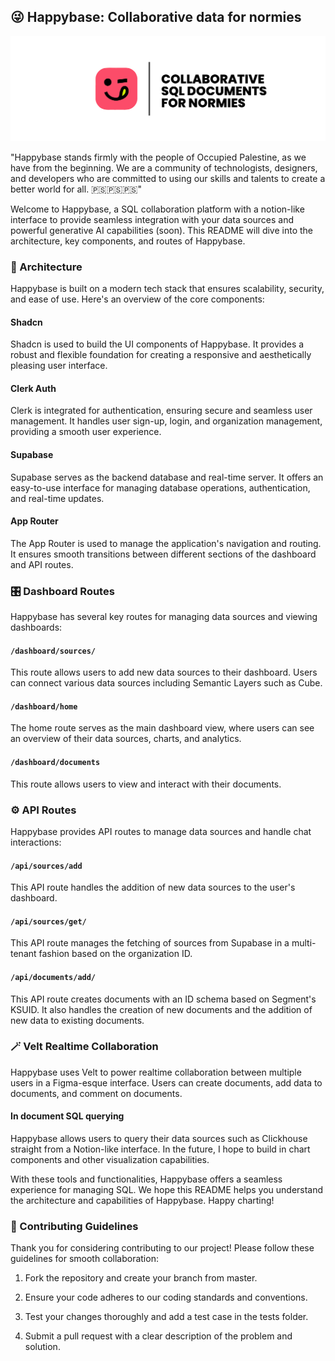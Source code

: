 ## 😜 Happybase: Collaborative data for normies
![Happybase](./public/sqlfornormies.png)

"Happybase stands firmly with the people of Occupied Palestine, as we have from the beginning. We are a community of technologists, designers, and developers who are committed to using our skills and talents to create a better world for all. 🇵🇸🇵🇸🇵🇸"

Welcome to Happybase, a SQL collaboration platform with a notion-like interface to provide seamless integration with your data sources and powerful generative AI capabilities (soon). This README will dive into the architecture, key components, and routes of Happybase.

### 📐 Architecture

Happybase is built on a modern tech stack that ensures scalability, security, and ease of use. Here's an overview of the core components:

#### Shadcn

Shadcn is used to build the UI components of Happybase. It provides a robust and flexible foundation for creating a responsive and aesthetically pleasing user interface.

#### Clerk Auth

Clerk is integrated for authentication, ensuring secure and seamless user management. It handles user sign-up, login, and organization management, providing a smooth user experience.

#### Supabase

Supabase serves as the backend database and real-time server. It offers an easy-to-use interface for managing database operations, authentication, and real-time updates.

#### App Router

The App Router is used to manage the application's navigation and routing. It ensures smooth transitions between different sections of the dashboard and API routes.

### 🎛️ Dashboard Routes

Happybase has several key routes for managing data sources and viewing dashboards:

#### `/dashboard/sources/`

This route allows users to add new data sources to their dashboard. Users can connect various data sources including Semantic Layers such as Cube.

#### `/dashboard/home`

The home route serves as the main dashboard view, where users can see an overview of their data sources, charts, and analytics.

#### `/dashboard/documents`

This route allows users to view and interact with their documents.

### ⚙️ API Routes

Happybase provides API routes to manage data sources and handle chat interactions:

#### `/api/sources/add`

This API route handles the addition of new data sources to the user's dashboard.

#### `/api/sources/get/`

This API route manages the fetching of sources from Supabase in a multi-tenant fashion based on the organization ID.

#### `/api/documents/add/`

This API route creates documents with an ID schema based on Segment's KSUID. It also handles the creation of new documents and the addition of new data to existing documents.

### 🪄 Velt Realtime Collaboration

Happybase uses Velt to power realtime collaboration between multiple users in a Figma-esque interface. Users can create documents, add data to documents, and comment on documents.

#### In document SQL querying

Happybase allows users to query their data sources such as Clickhouse straight from a Notion-like interface. In the future, I hope to build in chart components and other visualization capabilities. 

With these tools and functionalities, Happybase offers a seamless experience for managing SQL. We hope this README helps you understand the architecture and capabilities of Happybase. Happy charting!

### 🤝 Contributing Guidelines

Thank you for considering contributing to our project! Please follow these guidelines for smooth collaboration:

1. Fork the repository and create your branch from master.

2. Ensure your code adheres to our coding standards and conventions.

3. Test your changes thoroughly and add a test case in the tests folder.

4. Submit a pull request with a clear description of the problem and solution.